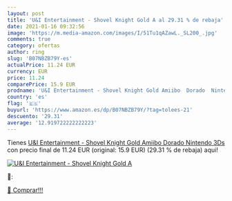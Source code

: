 ```yaml
---
layout: post
title: 'U&I Entertainment - Shovel Knight Gold A al 29.31 % de rebaja'
date: 2021-01-16 09:32:56
image: 'https://m.media-amazon.com/images/I/51Tu1qAZawL._SL200_.jpg'
comments: true
category: ofertas
author: ring
slug: 'B07NBZB79Y-es'
actualPrice: 11.24 EUR
currency: EUR
price: 11.24
comparePrice: 15.9 EUR
prodname: 'U&I Entertainment - Shovel Knight Gold Amiibo  Dorado  Nintendo 3Ds '
country: 'es'
flag: '🇪🇸'
buyurl: 'https://www.amazon.es/dp/B07NBZB79Y/?tag=tolees-21'
descuento: '29.31'
average: '12.919722222222223'
---
```


Tienes [U&I Entertainment - Shovel Knight Gold Amiibo  Dorado  Nintendo 3Ds ](https://www.amazon.es/dp/B07NBZB79Y/?tag=tolees-21) con precio final de  11.24 EUR (original: 15.9 EUR) (29.31 %  de rebaja) aqui!

[![U&I Entertainment - Shovel Knight Gold A](https://m.media-amazon.com/images/I/51Tu1qAZawL._SL200_.jpg)](https://www.amazon.es/dp/B07NBZB79Y/?tag=tolees-21)

🔎:


[🛒 Comprar!!!](https://www.amazon.es/dp/B07NBZB79Y/?tag=tolees-21)
